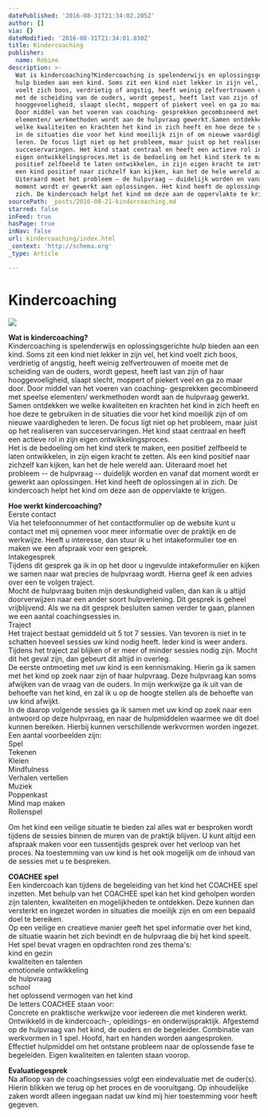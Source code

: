 ```yaml
---
datePublished: '2016-08-31T21:34:02.205Z'
author: []
via: {}
dateModified: '2016-08-31T21:34:01.830Z'
title: Kindercoaching
publisher:
  name: Robine
description: >-
  Wat is kindercoaching?Kindercoaching is spelenderwijs en oplossingsgerichte
  hulp bieden aan een kind. Soms zit een kind niet lekker in zijn vel, het kind
  voelt zich boos, verdrietig of angstig, heeft weinig zelfvertrouwen of moeite
  met de scheiding van de ouders, wordt gepest, heeft last van zijn of haar
  hooggevoeligheid, slaapt slecht, moppert of piekert veel en ga zo maar door.
  Door middel van het voeren van coaching- gesprekken gecombineerd met speelse
  elementen/ werkmethoden wordt aan de hulpvraag gewerkt.Samen ontdekken we
  welke kwaliteiten en krachten het kind in zich heeft en hoe deze te gebruiken
  in de situaties die voor het kind moeilijk zijn of om nieuwe vaardigheden te
  leren. De focus ligt niet op het probleem, maar juist op het realiseren van
  succeservaringen. Het kind staat centraal en heeft een actieve rol in zijn
  eigen ontwikkelingsproces.Het is de bedoeling om het kind sterk te maken, een
  positief zelfbeeld te laten ontwikkelen, in zijn eigen kracht te zetten. Als
  een kind positief naar zichzelf kan kijken, kan het de hele wereld aan.
  Uiteraard moet het probleem – de hulpvraag – duidelijk worden en vanaf dat
  moment wordt er gewerkt aan oplossingen. Het kind heeft de oplossingen al in
  zich. De kindercoach helpt het kind om deze aan de oppervlakte te krijgen.
sourcePath: _posts/2016-08-21-kindercoaching.md
starred: false
inFeed: true
hasPage: true
inNav: false
url: kindercoaching/index.html
_context: 'http://schema.org'
_type: Article

---
```

# Kindercoaching
![](https://the-grid-user-content.s3-us-west-2.amazonaws.com/91a44f64-ff9c-4340-8fa9-ee2d315a4309.jpg)

**Wat is kindercoaching?**  
Kindercoaching is spelenderwijs en oplossingsgerichte hulp bieden aan een kind. Soms zit een kind niet lekker in zijn vel, het kind voelt zich boos, verdrietig of angstig, heeft weinig zelfvertrouwen of moeite met de scheiding van de ouders, wordt gepest, heeft last van zijn of haar hooggevoeligheid, slaapt slecht, moppert of piekert veel en ga zo maar door. Door middel van het voeren van coaching- gesprekken gecombineerd met speelse elementen/ werkmethoden wordt aan de hulpvraag gewerkt.  
Samen ontdekken we welke kwaliteiten en krachten het kind in zich heeft en hoe deze te gebruiken in de situaties die voor het kind moeilijk zijn of om nieuwe vaardigheden te leren. De focus ligt niet op het probleem, maar juist op het realiseren van succeservaringen. Het kind staat centraal en heeft een actieve rol in zijn eigen ontwikkelingsproces.  
Het is de bedoeling om het kind sterk te maken, een positief zelfbeeld te laten ontwikkelen, in zijn eigen kracht te zetten. Als een kind positief naar zichzelf kan kijken, kan het de hele wereld aan. Uiteraard moet het probleem -- de hulpvraag -- duidelijk worden en vanaf dat moment wordt er gewerkt aan oplossingen. Het kind heeft de oplossingen al in zich. De kindercoach helpt het kind om deze aan de oppervlakte te krijgen.

**Hoe werkt kindercoaching?**  
Eerste contact  
Via het telefoonnummer of het contactformulier op de website kunt u contact met mij opnemen voor meer informatie over de praktijk en de werkwijze. Heeft u interesse, dan stuur ik u het intakeformulier toe en maken we een afspraak voor een gesprek.  
Intakegesprek  
Tijdens dit gesprek ga ik in op het door u ingevulde intakeformulier en kijken we samen naar wat precies de hulpvraag wordt. Hierna geef ik een advies over een te volgen traject.  
Mocht de hulpvraag buiten mijn deskundigheid vallen, dan kan ik u altijd doorverwijzen naar een ander soort hulpverlening. Dit gesprek is geheel vrijblijvend. Als we na dit gesprek besluiten samen verder te gaan, plannen we een aantal coachingsessies in.  
Traject  
Het traject bestaat gemiddeld uit 5 tot 7 sessies. Van tevoren is niet in te schatten hoeveel sessies uw kind nodig heeft. Ieder kind is weer anders. Tijdens het traject zal blijken of er meer of minder sessies nodig zijn. Mocht dit het geval zijn, dan gebeurt dit altijd in overleg.  
De eerste ontmoeting met uw kind is een kennismaking. Hierin ga ik samen met het kind op zoek naar zijn of haar hulpvraag. Deze hulpvraag kan soms afwijken van de vraag van de ouders. In mijn werkwijze ga ik uit van de behoefte van het kind, en zal ik u op de hoogte stellen als de behoefte van uw kind afwijkt.  
In de daarop volgende sessies ga ik samen met uw kind op zoek naar een antwoord op deze hulpvraag, en naar de hulpmiddelen waarmee we dit doel kunnen bereiken. Hierbij kunnen verschillende werkvormen worden ingezet. Een aantal voorbeelden zijn:  
Spel  
Tekenen  
Kleien  
Mindfulness  
Verhalen vertellen  
Muziek  
Poppenkast  
Mind map maken  
Rollenspel

Om het kind een veilige situatie te bieden zal alles wat er besproken wordt tijdens de sessies binnen de muren van de praktijk blijven. U kunt altijd een afspraak maken voor een tussentijds gesprek over het verloop van het proces. Na toestemming van uw kind is het ook mogelijk om de inhoud van de sessies met u te bespreken.

**COACHEE spel**  
Een kindercoach kan tijdens de begeleiding van het kind het COACHEE spel inzetten. Met behulp van het COACHEE spel kan het kind geholpen worden zijn talenten, kwaliteiten en mogelijkheden te ontdekken. Deze kunnen dan versterkt en ingezet worden in situaties die moeilijk zijn en om een bepaald doel te bereiken.   
Op een veilige en creatieve manier geeft het spel informatie over het kind, de situatie waarin het zich bevindt en de hulpvraag die bij het kind speelt.  
Het spel bevat vragen en opdrachten rond zes thema's:  
kind en gezin  
kwaliteiten en talenten  
emotionele ontwikkeling  
de hulpvraag  
school  
het oplossend vermogen van het kind  
De letters COACHEE staan voor:  
Concrete en praktische werkwijze voor iedereen die met kinderen werkt. Ontwikkeld in de kindercoach-, opleidings- en onderwijspraktijk. Afgestemd op de hulpvraag van het kind, de ouders en de begeleider. Combinatie van werkvormen in 1 spel. Hoofd, hart en handen worden aangesproken. Effectief hulpmiddel om het ontstane probleem naar de oplossende fase te begeleiden. Eigen kwaliteiten en talenten staan voorop.

**Evaluatiegesprek**  
Na afloop van de coachingsessies volgt een eindevaluatie met de ouder(s). Hierin blikken we terug op het proces en de vooruitgang. Op inhoudelijke zaken wordt alleen ingegaan nadat uw kind mij hier toestemming voor heeft gegeven.